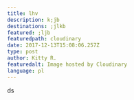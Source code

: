 ```yaml
---
title: lhv
description: k;jb
destinations: ;jlkb
featured: ;ljb
featuredpath: cloudinary
date: 2017-12-13T15:08:06.257Z
type: post
author: Kitty R.
featuredalt: Image hosted by Cloudinary
language: pl
---
```

ds

